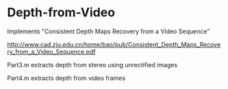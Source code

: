 # Depth-from-Video

Implements "Consistent Depth Maps Recovery from a Video Sequence"

http://www.cad.zju.edu.cn/home/bao/pub/Consistent_Depth_Maps_Recovery_from_a_Video_Sequence.pdf

Part3.m extracts depth from stereo using unrectified images

Part4.m extracts depth from video frames

